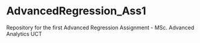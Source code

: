 # AdvancedRegression_Ass1
Repository for the first Advanced Regression Assignment - MSc. Advanced Analytics UCT
